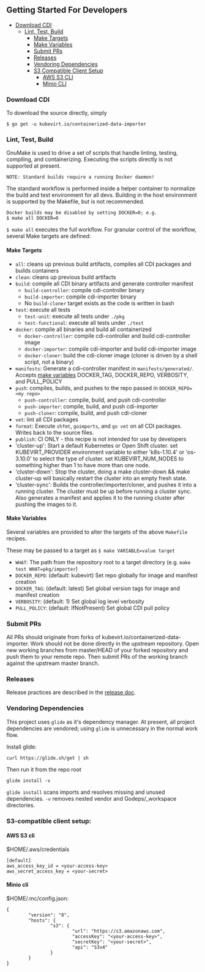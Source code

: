 ## Getting Started For Developers

* [Download CDI](#download-cdi)
    * [Lint, Test, Build](#lint-test-build)
        * [Make Targets](#make-targets)
        * [Make Variables](#make-variables)
        * [Submit PRs](#submit-prs)
        * [Releases](#releases)
        * [Vendoring Dependencies](#vendoring-dependencies)
        * [S3 Compatible Client Setup](#s3-compatible-client-setup)
            * [AWS S3 CLI](#aws-s3-cli)
            * [Minio CLI](#minio-cli)

### Download CDI

To download the source directly, simply

`$ go get -u kubevirt.io/containerized-data-importer`

### Lint, Test, Build

GnuMake is used to drive a set of scripts that handle linting, testing, compiling, and containerizing.  Executing the scripts directly is not supported at present.

    NOTE: Standard builds require a running Docker daemon!

The standard workflow is performed inside a helper container to normalize the build and test environment for all devs.  Building in the host environment is supported by the Makefile, but is not recommended.

    Docker builds may be disabled by setting DOCKER=0; e.g.
    $ make all DOCKER=0

`$ make all` executes the full workflow.  For granular control of the workflow, several Make targets are defined:

#### Make Targets

- `all`: cleans up previous build artifacts, compiles all CDI packages and builds containers
- `clean`: cleans up previous build artifacts
- `build`: compile all CDI binary artifacts and generate controller manifest
    - `build-controller`: compile cdi-controller binary
    - `build-importer`: compile cdi-importer binary
    - No `build-cloner` target exists as the code is written in bash
- `test`: execute all tests
    - `test-unit`: execute all tests under `./pkg`
    - `test-functional`: execute all tests under `./test`
- `docker`: compile all binaries and build all containerized
    - `docker-controller`: compile cdi-controller and build cdi-controller image
    - `docker-importer`: compile cdi-importer and build cdi-importer image
    - `docker-cloner`: build the cdi-cloner image (cloner is driven by a shell script, not a binary)
- `manifests`: Generate a cdi-controller manifest in `manifests/generated/`.  Accepts [make variables](#make-variables) DOCKER_TAG, DOCKER_REPO, VERBOSITY, and PULL_POLICY
- `push`: compiles, builds, and pushes to the repo passed in `DOCKER_REPO=<my repo>`
    - `push-controller`: compile, build, and push cdi-controller
    - `push-importer`: compile, build, and push cdi-importer
    - `push-cloner`: compile, build, and push cdi-cloner
- `vet`: lint all CDI packages
- `format`: Execute `shfmt`, `goimports`, and `go vet` on all CDI packages.  Writes back to the source files.
- `publish`: CI ONLY - this recipe is not intended for use by developers
- 'cluster-up': Start a default Kubernetes or Open Shift cluster. set KUBEVIRT_PROVIDER environment variable to either 'k8s-1.10.4' or 'os-3.10.0' to select the type of cluster. set KUBEVIRT_NUM_NODES to something higher than 1 to have more than one node.
- 'cluster-down': Stop the cluster, doing a make cluster-down && make cluster-up will basically restart the cluster into an empty fresh state.
- 'cluster-sync': Builds the controller/importer/cloner, and pushes it into a running cluster. The cluster must be up before running a cluster sync. Also generates a manifest and applies it to the running cluster after pushing the images to it.
 
#### Make Variables

Several variables are provided to alter the targets of the above `Makefile` recipes.

These may be passed to a target as `$ make VARIABLE=value target`

- `WHAT`:  The path from the repository root to a target directory (e.g. `make test WHAT=pkg/importer`)
- `DOCKER_REPO`: (default: kubevirt) Set repo globally for image and manifest creation
- `DOCKER_TAG`: (default: latest) Set global version tags for image and manifest creation
- `VERBOSITY`: (default: 1) Set global log level verbosity
- `PULL_POLICY`: (default: IfNotPresent) Set global CDI pull policy

### Submit PRs

All PRs should originate from forks of kubevirt.io/containerized-data-importer.  Work should not be done directly in the upstream repository.  Open new working branches from master/HEAD of your forked repository and push them to your remote repo.  Then submit PRs of the working branch against the upstream master branch.

### Releases

Release practices are described in the [release doc](/doc/releases.md).

### Vendoring Dependencies

This project uses `glide` as it's dependency manager.  At present, all project dependencies are vendored; using `glide` is unnecessary in the normal work flow.

Install glide:

`curl https://glide.sh/get | sh`

Then run it from the repo root

`glide install -v`

`glide install` scans imports and resolves missing and unused dependencies. `-v` removes nested vendor and Godeps/_workspace directories.

### S3-compatible client setup:

#### AWS S3 cli
$HOME/.aws/credentials
```
[default]
aws_access_key_id = <your-access-key>
aws_secret_access_key = <your-secret>
```

#### Minio cli

$HOME/.mc/config.json:
```
{
        "version": "8",
        "hosts": {
                "s3": {
                        "url": "https://s3.amazonaws.com",
                        "accessKey": "<your-access-key>",
                        "secretKey": "<your-secret>",
                        "api": "S3v4"
                }
        }
}
```
